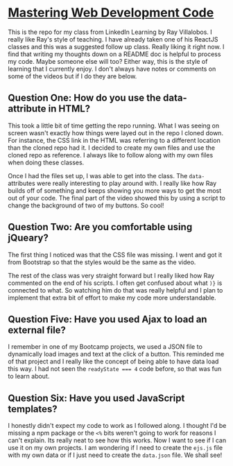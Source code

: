 # [Mastering Web Development Code](https://www.linkedin.com/learning/mastering-web-developer-interview-code-2/stay-sharp-with-web-developer-interview-code)

This is the repo for my class from LinkedIn Learning by Ray Villalobos. I really like Ray's style of teaching. I have already taken one of his ReactJS classes and this was a suggested follow up class. Really liking it right now. I find that writing my thoughts down on a README doc is helpful to process my code. Maybe someone else will too? Either way, this is the style of learning that I currently enjoy. I don't always have notes or comments on some of the videos but if I do they are below.

## Question One: How do you use the data- attribute in HTML?

This took a little bit of time getting the repo running. What I was seeing on screen wasn't exactly how things were layed out in the repo I cloned down. For instance, the CSS link in the HTML was referring to a different location than the cloned repo had it. I decided to create my own files and use the cloned repo as reference. I always like to follow along with my own files when doing these classes.

Once I had the files set up, I was able to get into the class. The `data-` attributes were really interesting to play around with. I really like how Ray builds off of something and keeps showing you more ways to get the most out of your code. The final part of the video showed this by using a script to change the background of two of my buttons. So cool!

## Question Two: Are you comfortable using jQueary?

The first thing I noticed was that the CSS file was missing. I went and got it from Bootstrap so that the styles would be the same as the video.

The rest of the class was very straight forward but I really liked how Ray commented on the end of his scripts. I often get confused about what `)}` is connected to what. So watching him do that was really helpful and I plan to implement that extra bit of effort to make my code more understandable.

## Question Five: Have you used Ajax to load an external file?

I remember in one of my Bootcamp projects, we used a JSON file to dynamically load images and text at the click of a button. This reminded me of that project and I really like the concept of being able to have data load this way. I had not seen the `readyState === 4` code before, so that was fun to learn about.

## Question Six: Have you used JavaScript templates?

I honestly didn't expect my code to work as I followed along. I thought I'd be missing a npm package or the `<%` bits weren't going to work for reasons I can't explain. Its really neat to see how this works. Now I want to see if I can use it on my own projects. I am wondering if I need to create the `ejs.js` file with my own data or if I just need to create the `data.json` file. We shall see!
